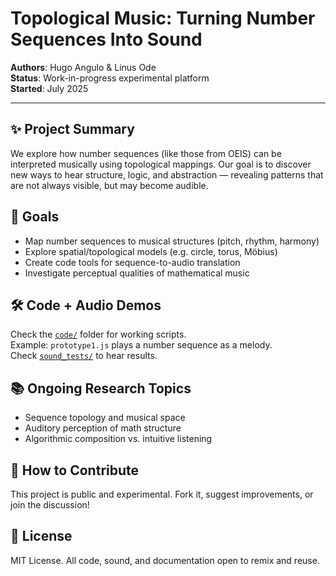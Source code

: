 # Topological Music: Turning Number Sequences Into Sound

**Authors**: Hugo Angulo & Linus Ode  
**Status**: Work-in-progress experimental platform  
**Started**: July 2025

---

## ✨ Project Summary

We explore how number sequences (like those from OEIS) can be interpreted musically using topological mappings. Our goal is to discover new ways to hear structure, logic, and abstraction — revealing patterns that are not always visible, but may become audible.

## 🎯 Goals

- Map number sequences to musical structures (pitch, rhythm, harmony)
- Explore spatial/topological models (e.g. circle, torus, Möbius)
- Create code tools for sequence-to-audio translation
- Investigate perceptual qualities of mathematical music

## 🛠️ Code + Audio Demos

Check the [`code/`](./code) folder for working scripts.  
Example: `prototype1.js` plays a number sequence as a melody.  
Check [`sound_tests/`](./sound_tests) to hear results.

## 📚 Ongoing Research Topics

- Sequence topology and musical space
- Auditory perception of math structure
- Algorithmic composition vs. intuitive listening

## 💬 How to Contribute

This project is public and experimental. Fork it, suggest improvements, or join the discussion!

## 📄 License

MIT License. All code, sound, and documentation open to remix and reuse.
